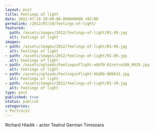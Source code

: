 ```yaml
---
layout: post
title: Feelings of light
date: 2012-07-19 19:09:00.000000000 +03:00
permalink: /2012/07/19/feelings-of-light/
featured:
  path: /assets/images/2012/feelings-of-light/R1-09.jpg
  alt: Feelings of light
images:
- path: /assets/images/2012/feelings-of-light/R1-08.jpg
  alt: Feelings of light
- path: /assets/images/2012/feelings-of-light/R1-09.jpg
  alt: Feelings of light
- path: /assets/uploads/Feelingsoflight-e8df0-01retro100_0035.jpg
  alt: Feelings of light
- path: /assets/uploads/Feelingsoflight-85d0b-000031.jpg
  alt: Feelings of light
- path: /assets/images/2012/feelings-of-light/R1-19.jpg
  alt: Feelings of light
type: post
published: true
status: publish
categories:
- Portraits
---
```


Richard Hladik - actor Teatrul German Timisoara
